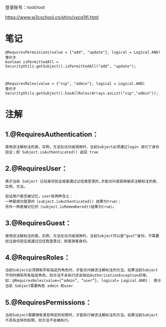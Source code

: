 登录账号：root/root

https://www.w3cschool.cn/shiro/vxcq1ifl.html

# 笔记
```
@RequiresPermissions(value = {"add", "update"}, logical = Logical.AND)
等价于
boolean isPermittedAll = SecurityUtils.getSubject().isPermittedAll("add", "update");



@RequiresRoles(value = {"vip", "admin"}, logical = Logical.AND)
等价于
SecurityUtils.getSubject().hasAllRoles(Arrays.asList("vip","admin"));
```

# 注解
## 1.@RequiresAuthentication：
```
使用该注解标注的类，实例，方法在访问或调用时，当前Subject必须通过login 进行了身份验证；即 Subject.isAuthenticated() 返回 true
```

## 2.@RequiresUser：
```
表示当前 Subject 已经身份验证或者通过记住我登录的,才能访问或调用被该注解标注的类，实例，方法。

验证用户是否被记忆，user有两种含义：
一种是成功登录的（subject.isAuthenticated() 结果为true）；
另外一种是被记忆的（subject.isRemembered()结果为true）。
```

## 3.@RequiresGuest：
```
使用该注解标注的类，实例，方法在访问或调用时，当前Subject可以是“gust”身份，不需要经过身份验证或通过记住我登录过，即是游客身份。
```
## 4.@RequiresRoles：
```
当前Subject必须拥有所有指定的角色时，才能访问被该注解标注的方法。如果当前Subject不同时拥有所有指定角色，则方法不会执行还会抛出AuthorizationException异常。
如：@RequiresRoles(value={“admin”, “user”}, logical= Logical.AND)： 表示当前 Subject需要角色 admin 和user
```
## 5.@RequiresPermissions：
```
当前Subject需要拥有某些特定的权限时，才能执行被该注解标注的方法。如果当前Subject不具有这样的权限，则方法不会被执行。
```